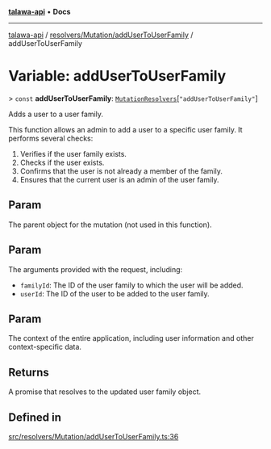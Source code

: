 [**talawa-api**](../../../../README.md) • **Docs**

***

[talawa-api](../../../../modules.md) / [resolvers/Mutation/addUserToUserFamily](../README.md) / addUserToUserFamily

# Variable: addUserToUserFamily

\> `const` **addUserToUserFamily**: [`MutationResolvers`](../../../../types/generatedGraphQLTypes/type-aliases/MutationResolvers.md)\[`"addUserToUserFamily"`\]

Adds a user to a user family.

This function allows an admin to add a user to a specific user family. It performs several checks:

1. Verifies if the user family exists.
2. Checks if the user exists.
3. Confirms that the user is not already a member of the family.
4. Ensures that the current user is an admin of the user family.

## Param

The parent object for the mutation (not used in this function).

## Param

The arguments provided with the request, including:
  - `familyId`: The ID of the user family to which the user will be added.
  - `userId`: The ID of the user to be added to the user family.

## Param

The context of the entire application, including user information and other context-specific data.

## Returns

A promise that resolves to the updated user family object.

## Defined in

[src/resolvers/Mutation/addUserToUserFamily.ts:36](https://github.com/PalisadoesFoundation/talawa-api/blob/bba5d82264abb62b9e358a3d3fe1af18a8a8f6e4/src/resolvers/Mutation/addUserToUserFamily.ts#L36)
